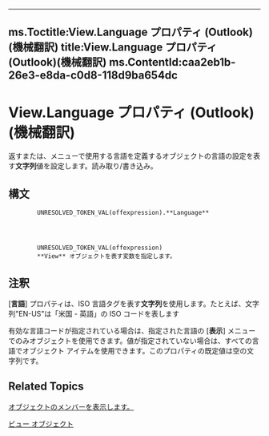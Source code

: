 

---
ms.Toctitle:View.Language プロパティ (Outlook)(機械翻訳)
title:View.Language プロパティ (Outlook)(機械翻訳)
ms.ContentId:caa2eb1b-26e3-e8da-c0d8-118d9ba654dc
---
# View.Language プロパティ (Outlook)(機械翻訳)




返すまたは、メニューで使用する言語を定義するオブジェクトの言語の設定を表す**文字列**値を設定します。読み取り/書き込み。

## 構文

            UNRESOLVED_TOKEN_VAL(offexpression).**Language**




            UNRESOLVED_TOKEN_VAL(offexpression)
            **View** オブジェクトを表す変数を指定します。



## 注釈
[**言語**] プロパティは、ISO 言語タグを表す**文字列**を使用します。たとえば、文字列"EN-US"は「米国 - 英語」の ISO コードを表します



有効な言語コードが指定されている場合は、指定された言語の [**表示**] メニューでのみオブジェクトを使用できます。値が指定されていない場合は、すべての言語でオブジェクト アイテムを使用できます。このプロパティの既定値は空の文字列です。



## Related Topics

[オブジェクトのメンバーを表示します。](ed3196c6-e779-64f7-db1d-e2fd22bb4688.md)

[ビュー オブジェクト](41c8d149-9912-1685-4c8b-3c849cc6f1ed.md)





